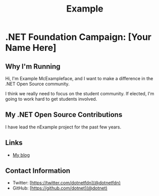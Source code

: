 ﻿---
title: Example
layout: _layout
image: /img/dot_bot.png
---

# .NET Foundation Campaign: [Your Name Here]

## Why I'm Running
Hi, I'm Example McExampleface, and I want to make a difference in the .NET Open Source community.

I think we really need to focus on the student community. If elected, I'm going to work hard to
get students involved.

## My .NET Open Source Contributions
I have lead the nExample project for the past few years.

## Links
* [My blog](https://dotnetfoundation.org/blog)

## Contact Information
* Twitter: [https://twitter.com/dotnetfdn](@dotnetfdn)
* GitHub: [https://github.com/dotnet](@dotnet)